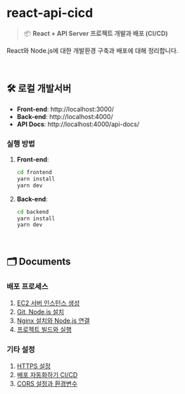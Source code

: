 # react-api-cicd

> 📦 **React + API Server 프로젝트 개발과 배포 (CI/CD)**

React와 Node.js에 대한 개발환경 구축과 배포에 대해 정리합니다.

<br />

## 🛠️ 로컬 개발서버

- **Front-end**: http://localhost:3000/
- **Back-end**: http://localhost:4000/
- **API Docs**: http://localhost:4000/api-docs/

### 실행 방법

1. **Front-end**:

   ```bash
   cd frontend
   yarn install
   yarn dev
   ```

2. **Back-end**:

   ```bash
   cd backend
   yarn install
   yarn dev
   ```

<br />

## 🗂️ Documents

### 배포 프로세스

1. [EC2 서버 인스턴스 생성](./__documents__/01-ec2-instance-setup.md)
1. [Git, Node.js 설치](./__documents__/02-git-nodejs-setup.md)
1. [Nginx 설치와 Node.js 연결](./__documents__/03-nginx-nodejs-connection.md)
1. [프로젝트 빌드와 실행](./__documents__/04-project-build-run.md)

### 기타 설정

1. [HTTPS 설정](./__documents__/05-https-setup.md)
1. [배포 자동화하기 CI/CD](./__documents__/06-ci-cd-setup.md)
1. [CORS 설정과 환경변수](./__documents__/07-cors-and-env-setup.md)
